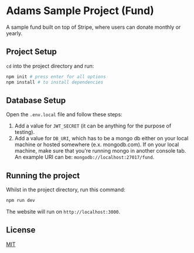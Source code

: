# Adams Sample Project (Fund)

A sample fund built on top of Stripe, where users can donate monthly or yearly.

## Project Setup

```cd``` into the project directory and run:

```bash
npm init # press enter for all options
npm install # to install dependencies
```

## Database Setup
Open the ```.env.local``` file and follow these steps:

1) Add a value for ```JWT_SECRET``` (it can be anything for the purpose of testing).
2) Add a value for ```DB_URI```, which has to be a mongo db either on your local machine or hosted somewhere (e.x. mongodb.com). If on your local machine, make sure that you're running mongo in another console tab. An example URI can be: ```mongodb://localhost:27017/fund```.

## Running the project
Whilst in the project directory, run this command:
```bash
npm run dev
```
The website will run on ```http://localhost:3000```.

## License
[MIT](https://choosealicense.com/licenses/mit/)